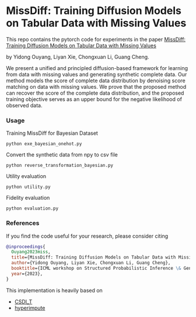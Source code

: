 # MissDiff: Training Diffusion Models on Tabular Data with Missing Values

This repo contains the pytorch code for experiments in the paper [MissDiff: Training Diffusion Models on Tabular Data with Missing Values](https://arxiv.org/abs/2307.00467)

by Yidong Ouyang, Liyan Xie, Chongxuan Li, Guang Cheng.

We present a unified and principled diffusion-based framework for learning from data with missing values and generating synthetic complete data. Our method models the score of complete data distribution by denoising score matching on data with missing values. We prove that the proposed method can recover the score of the complete data distribution, and the proposed training objective serves as an upper bound for the negative likelihood of observed data.

### Usage 

Training MissDiff for Bayesian Dataset
```
python exe_bayesian_onehot.py
```
Convert the synthetic data from npy to csv file
```
python reverse_transformation_bayesian.py
```
Utility evaluation

```
python utility.py

```

Fidelity evaluation

```
python evaluation.py
```

### References

If you find the code useful for your research, please consider citing

```bib
@inproceedings{
  Ouyang2023miss,
  title={MissDiff: Training Diffusion Models on Tabular Data with Missing Values},
  author={Yidong Ouyang, Liyan Xie, Chongxuan Li, Guang Cheng},
  booktitle={ICML workshop on Structured Probabilistic Inference \& Generative Modeling},
  year={2023},
}
```

This implementation is heavily based on 
* [CSDI_T](https://github.com/pfnet-research/TabCSDI) 
* [hyperimpute](https://github.com/vanderschaarlab/hyperimpute) 
